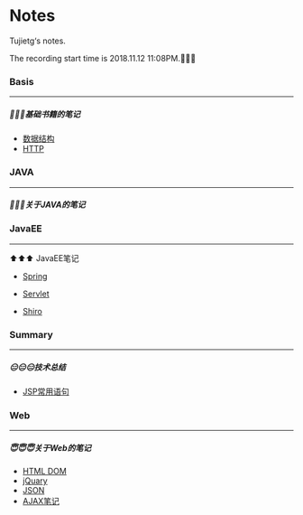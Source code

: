 # Notes

Tujietg‘s notes.

The recording start time is 2018.11.12 11:08PM.🤣🤣🤣

### Basis

---

##### 🧐🧐🧐基础书籍的笔记 

- [数据结构](https://github.com/tujietg/Notes/tree/master/Basis/Data_Strucate)
- [HTTP](https://github.com/tujietg/Notes/tree/master/Basis/HTTP)

### JAVA

----

##### 🙈🙈🙈关于JAVA的笔记 

### JavaEE

-----

⬆️⬆️⬆️ JavaEE笔记

- [Spring]()
- [Servlet]()

- [Shiro]()

### Summary

---

##### 😑😑😑技术总结 

- [JSP常用语句](https://github.com/tujietg/Notes/blob/master/Summary/JSP.md)

### Web

---

##### 😇😇😇关于Web的笔记

- [HTML DOM](https://github.com/tujietg/Notes/blob/master/Web/HTML%20%20DOM.md)
- [jQuary](https://github.com/tujietg/Notes/blob/master/Web/jQuery%E7%AC%94%E8%AE%B0.md)
- [JSON](https://github.com/tujietg/Notes/blob/master/Web/JSON%E7%AC%94%E8%AE%B0.md)
- [AJAX笔记](https://github.com/tujietg/Notes/blob/master/Web/Ajax%E7%AC%94%E8%AE%B0.md)